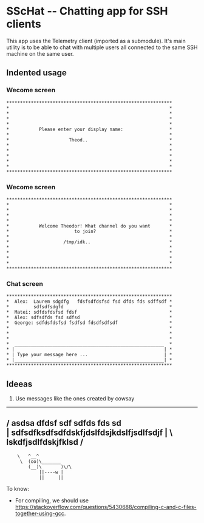 # SScHat -- Chatting app for SSH clients

This app uses the Telemetry client (imported as a submodule).
It's main utility is to be able to chat with multiple users all connected to the same SSH machine on the same user.

## Indented usage

### Wecome screen
```
*************************************************************
*                                                           *
*                                                           *
*                                                           *
*                                                           *
*           Please enter your display name:                 *
*                                                           *
*                      Theod..                              *
*                                                           *
*                                                           *
*                                                           *
*                                                           *
*                                                           *
*************************************************************
```

### Wecome screen
```
*************************************************************
*                                                           *
*                                                           *
*                                                           *
*                                                           *
*           Welcome Theodor! What channel do you want       *
*                        to join?                           *
*                                                           *
*                    /tmp/idk..                             *
*                                                           *
*                                                           *
*                                                           *
*                                                           *
*************************************************************
```

### Chat screen
```
*************************************************************
*  Alex:  Laurem sdgdfg   fdsfsdfdsfsd fsd dfds fds sdffsdf *
*         sdfsdfsdgfd                                       *
*  Matei: sdfdsfdsfsd fdsf                                  *
*  Alex: sdfsdfds fsd sdfsd                                 *
*  George: sdfdsfdsfsd fsdfsd fdsdfsdfsdf                   *
*                                                           *
*                                                           *
*                                                           *
*  _______________________________________________________  *
* |                                                       | *
* | Type your message here ...                            | *
* |_______________________________________________________| *
*************************************************************
```

## Ideeas
1. Use messages like the ones created by cowsay
 _________________________________________
/ asdsa dfdsf sdf sdfds fds sd            \
| sdfsdfksdfsdfdskfjdslfdsjkdslfjsdlfsdjf |
\ lskdfjsdlfdskjfklsd                     /
 -----------------------------------------
        \   ^__^
         \  (oo)\_______
            (__)\       )\/\
                ||----w |
                ||     ||


To know:
 * For compiling, we should use https://stackoverflow.com/questions/5430688/compiling-c-and-c-files-together-using-gcc.